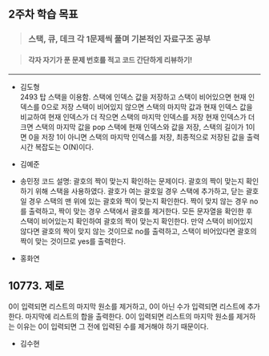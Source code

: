 ## 2주차 학습 목표
> ### 스택, 큐, 데크 각 1문제씩 풀며 기본적인 자료구조 공부

> #### 각자 자기가 푼 문제 번호를 적고 코드 간단하게 리뷰하기! 

***
* 김도형   
2493 탑 
스택을 이용함. 스택에 인덱스 값을 저장하고 
스택이 비어있으면 현재 인덱스를 0으로 저장
스택이 비어있지 않으면 스택의 마지막 값과 현재 인덱스 값을 비교하여 현재 인덱스가 더 작으면 스택의 마지막 인덱스를 저장
현재 인덱스가 더 크면 스택의 마지막 값을 pop 스택에 현재 인덱스와 값을 저장, 스택의 길이가 1이면 0을 저장 1이 아니면 스택의 마지막 인덱스를 저장, 최종적으로 저장된 값을 출력
시간 복잡도는 O(N)이다.

* 김예준

* 송민정
    코드 설명: 괄호의 짝이 맞는지 확인하는 문제이다. 
    괄호의 짝이 맞는지 확인하기 위해 스택을 사용하였다. 괄호가 여는 괄호일 경우 스택에 추가하고, 닫는 괄호일 경우 스택의 맨 위에 있는 괄호와 짝이 맞는지 확인한다. 짝이 맞지 않는 경우 no를 출력하고, 짝이 맞는 경우 스택에서 괄호를 제거한다. 모든 문자열을 확인한 후 스택이 비어있는지 확인하여 괄호의 짝이 맞는지 확인한다. 만약 스택이 비어있지 않다면 괄호의 짝이 맞지 않는 것이므로 no를 출력하고, 스택이 비어있다면 괄호의 짝이 맞는 것이므로 yes를 출력한다.
    
* 홍화연
## 10773. 제로
0이 입력되면 리스트의 마지막 원소를 제거하고, 0이 아닌 수가 입력되면 리스트에 추가한다. 마지막에 리스트의 합을 출력한다.
0이 입력되면 리스트의 마지막 원소를 제거하는 이유는 0이 입력되면 그 전에 입력된 수를 제거해야 하기 때문이다.

* 김수현
  
  
